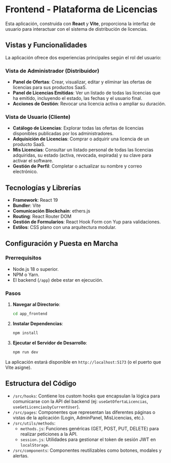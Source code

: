 # Frontend - Plataforma de Licencias

Esta aplicación, construida con **React** y **Vite**, proporciona la interfaz de usuario para interactuar con el sistema de distribución de licencias.

## Vistas y Funcionalidades

La aplicación ofrece dos experiencias principales según el rol del usuario:

### Vista de Administrador (Distribuidor)

-   **Panel de Ofertas**: Crear, visualizar, editar y eliminar las ofertas de licencias para sus productos SaaS.
-   **Panel de Licencias Emitidas**: Ver un listado de todas las licencias que ha emitido, incluyendo el estado, las fechas y el usuario final.
-   **Acciones de Gestión**: Revocar una licencia activa o ampliar su duración.

### Vista de Usuario (Cliente)

-   **Catálogo de Licencias**: Explorar todas las ofertas de licencias disponibles publicadas por los administradores.
-   **Adquisición de Licencias**: Comprar o adquirir una licencia de un producto SaaS.
-   **Mis Licencias**: Consultar un listado personal de todas las licencias adquiridas, su estado (activa, revocada, expirada) y su clave para activar el software.
-   **Gestión de Perfil**: Completar o actualizar su nombre y correo electrónico.

## Tecnologías y Librerías

-   **Framework**: React 19
-   **Bundler**: Vite
-   **Comunicación Blockchain**: ethers.js
-   **Routing**: React Router DOM
-   **Gestión de Formularios**: React Hook Form con Yup para validaciones.
-   **Estilos**: CSS plano con una arquitectura modular.

## Configuración y Puesta en Marcha

### Prerrequisitos

-   Node.js 18 o superior.
-   NPM o Yarn.
-   El backend (`/app`) debe estar en ejecución.

### Pasos

1.  **Navegar al Directorio**:
    ```bash
    cd app_frontend
    ```

2.  **Instalar Dependencias**:
    ```bash
    npm install
    ```

3.  **Ejecutar el Servidor de Desarrollo**:
    ```bash
    npm run dev
    ```

La aplicación estará disponible en `http://localhost:5173` (o el puerto que Vite asigne).

## Estructura del Código

-   `/src/hooks`: Contiene los custom hooks que encapsulan la lógica para comunicarse con la API del backend (ej: `useGetOfertaLicencias`, `useGetLicenciasbyCurrentUser`).
-   `/src/pages`: Componentes que representan las diferentes páginas o vistas de la aplicación (Login, AdminPanel, MisLicencias, etc.).
-   `/src/utils/methods`:
    -   `methods.js`: Funciones genéricas (GET, POST, PUT, DELETE) para realizar peticiones a la API.
    -   `session.js`: Utilidades para gestionar el token de sesión JWT en `localStorage`.
-   `/src/components`: Componentes reutilizables como botones, modales y alertas.